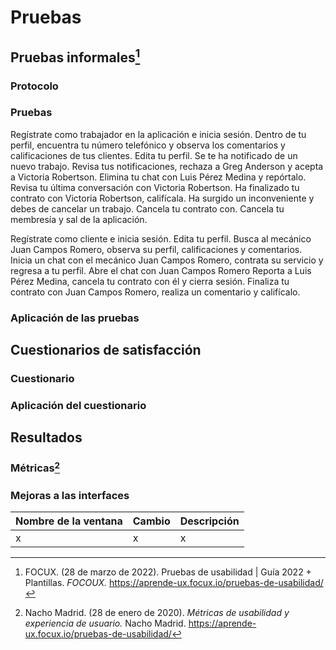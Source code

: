 # Pruebas
## Pruebas informales[^1]
### Protocolo
### Pruebas


Regístrate como trabajador en la aplicación e inicia sesión. 
Dentro de tu perfil, encuentra tu número telefónico y  observa los comentarios y calificaciones de tus clientes. 
Edita tu perfil.
Se te ha notificado de un nuevo trabajo. Revisa tus notificaciones, rechaza a Greg Anderson y  acepta a Victoria Robertson. 
Elimina tu chat con Luis Pérez Medina y repórtalo.
Revisa tu última conversación con Victoria Robertson. 
Ha finalizado tu contrato con Victoria Robertson, califícala. 
Ha surgido un inconveniente y debes de cancelar un trabajo. Cancela tu contrato con. 
Cancela tu membresía y sal de la aplicación. 





Regístrate como cliente e inicia sesión.
Edita tu perfil. 
Busca al mecánico Juan Campos Romero, observa su perfil, calificaciones y comentarios. 
Inicia un chat con el mecánico Juan Campos Romero, contrata su servicio y regresa a tu perfil. 
Abre el chat con Juan Campos Romero 
Reporta a Luis Pérez Medina, cancela tu contrato con él y cierra sesión. 
Finaliza tu contrato con Juan Campos Romero, realiza un comentario y califícalo. 




### Aplicación de las pruebas
## Cuestionarios de satisfacción
###  Cuestionario
### Aplicación del cuestionario
## Resultados
### Métricas[^2]
### Mejoras a las interfaces 
| Nombre de la ventana | Cambio | Descripción|
|--|--|--|
| x | x |x|

[^1]: FOCUX. (28 de marzo de 2022). Pruebas de usabilidad | Guía 2022 + Plantillas. *FOCOUX.* https://aprende-ux.focux.io/pruebas-de-usabilidad/
[^2]: Nacho Madrid. (28 de enero de 2020). *Métricas de usabilidad y experiencia de usuario.* Nacho Madrid. https://aprende-ux.focux.io/pruebas-de-usabilidad/
<!--stackedit_data:
eyJoaXN0b3J5IjpbLTE4NzQwMDgwMDMsODQ4NjUwOTMxLC0xMj
UzNjA1NDUzLC01MzY4NzYzODgsNTE3MTc3MDcyLDY2MjU0MzQ5
NywtNzc1ODk3NDY0LC03NTMwMTYzMjMsLTEyOTUzODYwMzUsOD
g4NDEzNjUyXX0=
-->